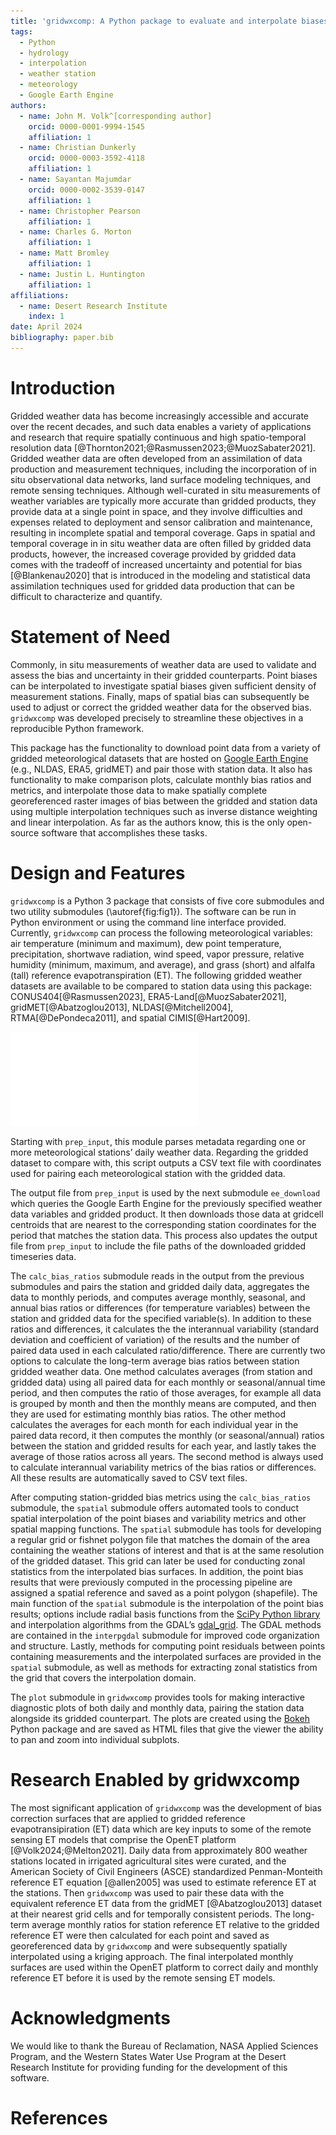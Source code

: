 ```yaml
---
title: 'gridwxcomp: A Python package to evaluate and interpolate biases between station and gridded weather data.'
tags:
  - Python
  - hydrology
  - interpolation
  - weather station
  - meteorology
  - Google Earth Engine
authors:
  - name: John M. Volk^[corresponding author]
    orcid: 0000-0001-9994-1545
    affiliation: 1
  - name: Christian Dunkerly
    orcid: 0000-0003-3592-4118
    affiliation: 1
  - name: Sayantan Majumdar 
    orcid: 0000-0002-3539-0147
    affiliation: 1
  - name: Christopher Pearson
    affiliation: 1 
  - name: Charles G. Morton
    affiliation: 1
  - name: Matt Bromley
    affiliation: 1
  - name: Justin L. Huntington
    affiliation: 1 
affiliations:
  - name: Desert Research Institute
    index: 1
date: April 2024
bibliography: paper.bib
---
```


# Introduction

Gridded weather data has become increasingly accessible and accurate over the recent decades, and such data enables a variety of applications and research that require spatially continuous and high spatio-temporal resolution data [@Thornton2021;@Rasmussen2023;@MuozSabater2021]. Gridded weather data are often developed from an assimilation of data production and measurement techniques, including the incorporation of in situ observational data networks, land surface modeling techniques, and remote sensing techniques. Although well-curated in situ measurements of weather variables are typically more accurate than gridded products, they provide data at a single point in space, and they involve difficulties and expenses related to deployment and sensor calibration and maintenance, resulting in incomplete spatial and temporal coverage. Gaps in spatial and temporal coverage in in situ weather data are often filled by gridded data products, however, the increased coverage provided by gridded data comes with the tradeoff of increased uncertainty and potential for bias [@Blankenau2020] that is introduced in the modeling and statistical data assimilation techniques used for gridded data production that can be difficult to characterize and quantify. 

# Statement of Need

Commonly, in situ measurements of weather data are used to validate and assess the bias and uncertainty in their gridded counterparts. Point biases can be interpolated to investigate spatial biases given sufficient density of measurement stations. Finally, maps of spatial bias can subsequently be used to adjust or correct the gridded weather data for the observed bias. ``gridwxcomp`` was developed precisely to streamline these objectives in a reproducible Python framework. 

This package has the functionality to download point data from a variety of gridded meteorological datasets that are hosted on [Google Earth Engine](https://developers.google.com/earth-engine/datasets/) (e.g., NLDAS, ERA5, gridMET) and pair those with station data. It also has functionality to make comparison plots, calculate monthly bias ratios and metrics, and interpolate those data to make spatially complete georeferenced raster images of bias between the gridded and station data using multiple interpolation techniques such as inverse distance weighting and linear interpolation. As far as the authors know, this is the only open-source software that accomplishes these tasks.

# Design and Features

``gridwxcomp`` is a Python 3 package that consists of five core submodules and two utility submodules (\autoref{fig:fig1}). The software can be run in Python environment or using the command line interface provided. Currently, ``gridwxcomp`` can process the following meteorological variables: air temperature (minimum and maximum), dew point temperature, precipitation, shortwave radiation, wind speed, vapor pressure, relative humidity (minimum, maximum, and average), and grass (short) and alfalfa (tall) reference evapotranspiration (ET). The following gridded weather datasets are available to be compared to station data using this package: CONUS404[@Rasmussen2023], ERA5-Land[@MuozSabater2021], gridMET[@Abatzoglou2013], NLDAS[@Mitchell2004], RTMA[@DePondeca2011], and spatial CIMIS[@Hart2009].

![Flowchart diagram of submodules and data processing pipeline of ``gridwxcomp``.\label{fig:fig1}](figure1.pdf)

Starting with ``prep_input``, this module parses metadata regarding one or more meteorological stations’ daily weather data. Regarding the gridded dataset to compare with, this script outputs a CSV text file with coordinates used for pairing each meteorological station with the gridded data. 

The output file from ``prep_input`` is used by the next submodule ``ee_download`` which queries the Google Earth Engine for the previously specified weather data variables and gridded product. It then downloads those data at gridcell centroids that are nearest to the corresponding station coordinates for the period that matches the station data. This process also updates the output file from ``prep_input`` to include the file paths of the downloaded gridded timeseries data. 

The ``calc_bias_ratios`` submodule reads in the output from the previous submodules and pairs the station and gridded daily data, aggregates the data to monthly periods, and computes average monthly, seasonal, and annual bias ratios or differences (for temperature variables) between the station and gridded data for the specified variable(s). In addition to these ratios and differences, it calculates the the interannual variability (standard deviation and coefficient of variation) of the results and the number of paired data used in each calculated ratio/difference.  There are currently two options to calculate the long-term average bias ratios between station gridded weather data. One method calculates averages (from station and gridded data) using all paired data for each monthly or seasonal/annual time period, and then computes the ratio of those averages, for example all data is grouped by month and then the monthly means are computed, and then they are used for estimating monthly bias ratios. The other method calculates the averages for each month for each individual year in the paired data record, it then computes the monthly (or seasonal/annual) ratios between the station and gridded results for each year, and lastly takes the average of those ratios across all years. The second method is always used to calculate interannual variability metrics of the bias ratios or differences. All these results are automatically saved to CSV text files.

After computing station-gridded bias metrics using the ``calc_bias_ratios`` submodule, the ``spatial`` submodule offers automated tools to conduct spatial interpolation of the point biases and variability metrics and other spatial mapping functions. The ``spatial`` submodule has tools for developing a regular grid or fishnet polygon file that matches the domain of the area containing the weather stations of interest and that is at the same resolution of the gridded dataset. This grid can later be used for conducting zonal statistics from the interpolated bias surfaces. In addition, the point bias results that were previously computed in the processing pipeline are assigned a spatial reference and saved as a point polygon (shapefile). The main function of the ``spatial`` submodule is the interpolation of the point bias results; options include radial basis functions from the [SciPy Python library](https://docs.scipy.org/doc/scipy/reference/generated/scipy.interpolate.RBFInterpolator.html#scipy.interpolate.RBFInterpolator) and interpolation algorithms from the GDAL’s [gdal_grid](https://www.gdal.org/gdal_grid.html). The GDAL methods are contained in the ``interpgdal`` submodule for improved code organization and structure. Lastly, methods for computing point residuals between points containing measurements and the interpolated surfaces are provided in the ``spatial`` submodule, as well as methods for extracting zonal statistics from the grid that covers the interpolation domain. 

The ``plot`` submodule in ``gridwxcomp`` provides tools for making interactive diagnostic plots of both daily and monthly data, pairing the station data alongside its gridded counterpart. The plots are created using the [Bokeh](https://docs.bokeh.org/en/latest/index.html) Python package and are saved as HTML files that give the viewer the ability to pan and zoom into individual subplots. 

# Research Enabled by gridwxcomp

The most significant application of ``gridwxcomp`` was the development of bias correction surfaces that are applied to gridded reference evapotransipiration (ET) data which are key inputs to some of the remote sensing ET models that comprise the OpenET platform [@Volk2024;@Melton2021]. Daily data from approximately 800 weather stations located in irrigated agricultural sites were curated, and the American Society of Civil Engineers (ASCE) standardized Penman-Monteith reference ET equation [@allen2005] was used to estimate reference ET at the stations. Then ``gridwxcomp`` was used to pair these data with the equivalent reference ET data from the gridMET [@Abatzoglou2013] dataset at their nearest grid cells and for temporally consistent periods. The long-term average monthly ratios for station reference ET relative to the gridded reference ET were then calculated for each point and saved as georeferenced data by ``gridwxcomp`` and were subsequently spatially interpolated using a kriging approach. The final interpolated monthly surfaces are used within the OpenET platform to correct daily and monthly reference ET before it is used by the remote sensing ET models. 

# Acknowledgments

We would like to thank the Bureau of Reclamation, NASA Applied Sciences Program, and the Western States Water Use Program at the Desert Research Institute for providing funding for the development of this software.

# References


